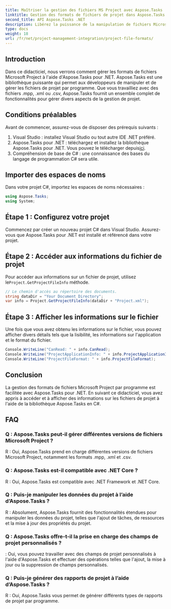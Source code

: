 ```yaml
---
title: Maîtriser la gestion des fichiers MS Project avec Aspose.Tasks
linktitle: Gestion des formats de fichiers de projet dans Aspose.Tasks
second_title: API Aspose.Tasks .NET
description: Libérez la puissance de la manipulation de fichiers Microsoft Project avec Aspose.Tasks pour .NET. Plongez dans une intégration et une gestion transparentes.
type: docs
weight: 18
url: /fr/net/project-management-integration/project-file-formats/
---
```

## Introduction
Dans ce didacticiel, nous verrons comment gérer les formats de fichiers Microsoft Project à l'aide d'Aspose.Tasks pour .NET. Aspose.Tasks est une bibliothèque puissante qui permet aux développeurs de manipuler et de gérer les fichiers de projet par programme. Que vous travailliez avec des fichiers .mpp, .xml ou .csv, Aspose.Tasks fournit un ensemble complet de fonctionnalités pour gérer divers aspects de la gestion de projet.
## Conditions préalables
Avant de commencer, assurez-vous de disposer des prérequis suivants :
1. Visual Studio : installez Visual Studio ou tout autre IDE .NET préféré.
2.  Aspose.Tasks pour .NET : téléchargez et installez la bibliothèque Aspose.Tasks pour .NET. Vous pouvez le télécharger depuis[ici](https://releases.aspose.com/tasks/net/).
3. Compréhension de base de C# : une connaissance des bases du langage de programmation C# sera utile.

## Importer des espaces de noms
Dans votre projet C#, importez les espaces de noms nécessaires :
```csharp
using Aspose.Tasks;
using System;

```
## Étape 1 : Configurez votre projet
Commencez par créer un nouveau projet C# dans Visual Studio. Assurez-vous que Aspose.Tasks pour .NET est installé et référencé dans votre projet.
## Étape 2 : Accéder aux informations du fichier de projet
 Pour accéder aux informations sur un fichier de projet, utilisez le`Project.GetProjectFileInfo` méthode.
```csharp
// Le chemin d'accès au répertoire des documents.
string dataDir = "Your Document Directory";
var info = Project.GetProjectFileInfo(dataDir + "Project.xml");
```
## Étape 3 : Afficher les informations sur le fichier
Une fois que vous avez obtenu les informations sur le fichier, vous pouvez afficher divers détails tels que la lisibilité, les informations sur l'application et le format du fichier.
```csharp
Console.WriteLine("CanRead: " + info.CanRead);
Console.WriteLine("ProjectApplicationInfo: " + info.ProjectApplicationInfo);
Console.WriteLine("ProjectFileFormat: " + info.ProjectFileFormat);
```

## Conclusion
La gestion des formats de fichiers Microsoft Project par programme est facilitée avec Aspose.Tasks pour .NET. En suivant ce didacticiel, vous avez appris à accéder et à afficher des informations sur les fichiers de projet à l'aide de la bibliothèque Aspose.Tasks en C#.
## FAQ
### Q : Aspose.Tasks peut-il gérer différentes versions de fichiers Microsoft Project ?
R : Oui, Aspose.Tasks prend en charge différentes versions de fichiers Microsoft Project, notamment les formats .mpp, .xml et .csv.
### Q : Aspose.Tasks est-il compatible avec .NET Core ?
R : Oui, Aspose.Tasks est compatible avec .NET Framework et .NET Core.
### Q : Puis-je manipuler les données du projet à l’aide d’Aspose.Tasks ?
R : Absolument, Aspose.Tasks fournit des fonctionnalités étendues pour manipuler les données du projet, telles que l'ajout de tâches, de ressources et la mise à jour des propriétés du projet.
### Q : Aspose.Tasks offre-t-il la prise en charge des champs de projet personnalisés ?
: Oui, vous pouvez travailler avec des champs de projet personnalisés à l'aide d'Aspose.Tasks et effectuer des opérations telles que l'ajout, la mise à jour ou la suppression de champs personnalisés.
### Q : Puis-je générer des rapports de projet à l’aide d’Aspose.Tasks ?
R : Oui, Aspose.Tasks vous permet de générer différents types de rapports de projet par programme.